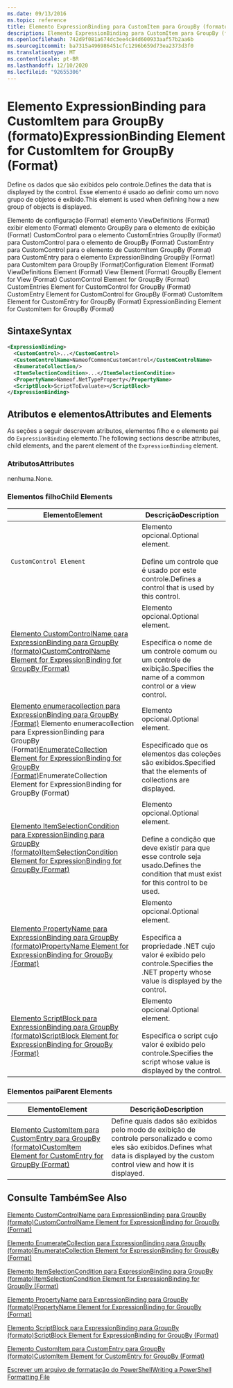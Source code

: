 ```yaml
---
ms.date: 09/13/2016
ms.topic: reference
title: Elemento ExpressionBinding para CustomItem para GroupBy (formato)
description: Elemento ExpressionBinding para CustomItem para GroupBy (formato)
ms.openlocfilehash: 742d9f081a674dc3ee4c84d600933aaf57b2aa6b
ms.sourcegitcommit: ba7315a496986451cfc1296b659d73ea2373d3f0
ms.translationtype: MT
ms.contentlocale: pt-BR
ms.lasthandoff: 12/10/2020
ms.locfileid: "92655306"
---
```

# <a name="expressionbinding-element-for-customitem-for-groupby-format"></a><span data-ttu-id="2fe3d-103">Elemento ExpressionBinding para CustomItem para GroupBy (formato)</span><span class="sxs-lookup"><span data-stu-id="2fe3d-103">ExpressionBinding Element for CustomItem for GroupBy (Format)</span></span>

<span data-ttu-id="2fe3d-104">Define os dados que são exibidos pelo controle.</span><span class="sxs-lookup"><span data-stu-id="2fe3d-104">Defines the data that is displayed by the control.</span></span> <span data-ttu-id="2fe3d-105">Esse elemento é usado ao definir como um novo grupo de objetos é exibido.</span><span class="sxs-lookup"><span data-stu-id="2fe3d-105">This element is used when defining how a new group of objects is displayed.</span></span>

<span data-ttu-id="2fe3d-106">Elemento de configuração (Format) elemento ViewDefinitions (Format) exibir elemento (Format) elemento GroupBy para o elemento de exibição (Format) CustomControl para o elemento CustomEntries GroupBy (Format) para CustomControl para o elemento de GroupBy (Format) CustomEntry para CustomControl para o elemento de CustomItem GroupBy (Format) para CustomEntry para o elemento ExpressionBinding GroupBy (Format) para CustomItem para GroupBy (Format)</span><span class="sxs-lookup"><span data-stu-id="2fe3d-106">Configuration Element (Format) ViewDefinitions Element (Format) View Element (Format) GroupBy Element for View (Format) CustomControl Element for GroupBy (Format) CustomEntries Element for CustomControl for GroupBy (Format) CustomEntry Element for CustomControl for GroupBy (Format) CustomItem Element for CustomEntry for GroupBy (Format) ExpressionBinding Element for CustomItem for GroupBy (Format)</span></span>

## <a name="syntax"></a><span data-ttu-id="2fe3d-107">Sintaxe</span><span class="sxs-lookup"><span data-stu-id="2fe3d-107">Syntax</span></span>

```xml
<ExpressionBinding>
  <CustomControl>...</CustomControl>
  <CustomControlName>NameofCommonCustomControl</CustomControlName>
  <EnumerateCollection/>
  <ItemSelectionCondition>...</ItemSelectionCondition>
  <PropertyName>Nameof.NetTypeProperty</PropertyName>
  <ScriptBlock>ScriptToEvaluate></ScriptBlock>
</ExpressionBinding>
```

## <a name="attributes-and-elements"></a><span data-ttu-id="2fe3d-108">Atributos e elementos</span><span class="sxs-lookup"><span data-stu-id="2fe3d-108">Attributes and Elements</span></span>

<span data-ttu-id="2fe3d-109">As seções a seguir descrevem atributos, elementos filho e o elemento pai do `ExpressionBinding` elemento.</span><span class="sxs-lookup"><span data-stu-id="2fe3d-109">The following sections describe attributes, child elements, and the parent element of the `ExpressionBinding` element.</span></span>

### <a name="attributes"></a><span data-ttu-id="2fe3d-110">Atributos</span><span class="sxs-lookup"><span data-stu-id="2fe3d-110">Attributes</span></span>

<span data-ttu-id="2fe3d-111">nenhuma.</span><span class="sxs-lookup"><span data-stu-id="2fe3d-111">None.</span></span>

### <a name="child-elements"></a><span data-ttu-id="2fe3d-112">Elementos filho</span><span class="sxs-lookup"><span data-stu-id="2fe3d-112">Child Elements</span></span>

|<span data-ttu-id="2fe3d-113">Elemento</span><span class="sxs-lookup"><span data-stu-id="2fe3d-113">Element</span></span>|<span data-ttu-id="2fe3d-114">Descrição</span><span class="sxs-lookup"><span data-stu-id="2fe3d-114">Description</span></span>|
|-------------|-----------------|
|`CustomControl Element`|<span data-ttu-id="2fe3d-115">Elemento opcional.</span><span class="sxs-lookup"><span data-stu-id="2fe3d-115">Optional element.</span></span><br /><br /> <span data-ttu-id="2fe3d-116">Define um controle que é usado por este controle.</span><span class="sxs-lookup"><span data-stu-id="2fe3d-116">Defines a control that is used by this control.</span></span>|
|[<span data-ttu-id="2fe3d-117">Elemento CustomControlName para ExpressionBinding para GroupBy (formato)</span><span class="sxs-lookup"><span data-stu-id="2fe3d-117">CustomControlName Element for ExpressionBinding for GroupBy (Format)</span></span>](./customcontrolname-element-for-expressionbinding-for-groupby-format.md)|<span data-ttu-id="2fe3d-118">Elemento opcional.</span><span class="sxs-lookup"><span data-stu-id="2fe3d-118">Optional element.</span></span><br /><br /> <span data-ttu-id="2fe3d-119">Especifica o nome de um controle comum ou um controle de exibição.</span><span class="sxs-lookup"><span data-stu-id="2fe3d-119">Specifies the name of a common control or a view control.</span></span>|
|<span data-ttu-id="2fe3d-120">[Elemento enumeracollection para ExpressionBinding para GroupBy (Format)](./enumeratecollection-element-for-expressionbinding-for-groupby-format.md) Elemento enumeracollection para ExpressionBinding para GroupBy (Format)</span><span class="sxs-lookup"><span data-stu-id="2fe3d-120">[EnumerateCollection Element for ExpressionBinding for GroupBy (Format)](./enumeratecollection-element-for-expressionbinding-for-groupby-format.md)EnumerateCollection Element for ExpressionBinding for GroupBy (Format)</span></span>|<span data-ttu-id="2fe3d-121">Elemento opcional.</span><span class="sxs-lookup"><span data-stu-id="2fe3d-121">Optional element.</span></span><br /><br /> <span data-ttu-id="2fe3d-122">Especificado que os elementos das coleções são exibidos.</span><span class="sxs-lookup"><span data-stu-id="2fe3d-122">Specified that the elements of collections are displayed.</span></span>|
|[<span data-ttu-id="2fe3d-123">Elemento ItemSelectionCondition para ExpressionBinding para GroupBy (formato)</span><span class="sxs-lookup"><span data-stu-id="2fe3d-123">ItemSelectionCondition Element for ExpressionBinding for GroupBy (Format)</span></span>](./itemselectioncondition-element-for-expressionbinding-for-groupby-format.md)|<span data-ttu-id="2fe3d-124">Elemento opcional.</span><span class="sxs-lookup"><span data-stu-id="2fe3d-124">Optional element.</span></span><br /><br /> <span data-ttu-id="2fe3d-125">Define a condição que deve existir para que esse controle seja usado.</span><span class="sxs-lookup"><span data-stu-id="2fe3d-125">Defines the condition that must exist for this control to be used.</span></span>|
|[<span data-ttu-id="2fe3d-126">Elemento PropertyName para ExpressionBinding para GroupBy (formato)</span><span class="sxs-lookup"><span data-stu-id="2fe3d-126">PropertyName Element for ExpressionBinding for GroupBy (Format)</span></span>](./propertyname-element-for-expressionbinding-for-groupby-format.md)|<span data-ttu-id="2fe3d-127">Elemento opcional.</span><span class="sxs-lookup"><span data-stu-id="2fe3d-127">Optional element.</span></span><br /><br /> <span data-ttu-id="2fe3d-128">Especifica a propriedade .NET cujo valor é exibido pelo controle.</span><span class="sxs-lookup"><span data-stu-id="2fe3d-128">Specifies the .NET property whose value is displayed by the control.</span></span>|
|[<span data-ttu-id="2fe3d-129">Elemento ScriptBlock para ExpressionBinding para GroupBy (formato)</span><span class="sxs-lookup"><span data-stu-id="2fe3d-129">ScriptBlock Element for ExpressionBinding for GroupBy (Format)</span></span>](./scriptblock-element-for-expressionbinding-for-groupby-format.md)|<span data-ttu-id="2fe3d-130">Elemento opcional.</span><span class="sxs-lookup"><span data-stu-id="2fe3d-130">Optional element.</span></span><br /><br /> <span data-ttu-id="2fe3d-131">Especifica o script cujo valor é exibido pelo controle.</span><span class="sxs-lookup"><span data-stu-id="2fe3d-131">Specifies the script whose value is displayed by the control.</span></span>|

### <a name="parent-elements"></a><span data-ttu-id="2fe3d-132">Elementos pai</span><span class="sxs-lookup"><span data-stu-id="2fe3d-132">Parent Elements</span></span>

|<span data-ttu-id="2fe3d-133">Elemento</span><span class="sxs-lookup"><span data-stu-id="2fe3d-133">Element</span></span>|<span data-ttu-id="2fe3d-134">Descrição</span><span class="sxs-lookup"><span data-stu-id="2fe3d-134">Description</span></span>|
|-------------|-----------------|
|[<span data-ttu-id="2fe3d-135">Elemento CustomItem para CustomEntry para GroupBy (formato)</span><span class="sxs-lookup"><span data-stu-id="2fe3d-135">CustomItem Element for CustomEntry for GroupBy (Format)</span></span>](./customitem-element-for-customentry-for-groupby-format.md)|<span data-ttu-id="2fe3d-136">Define quais dados são exibidos pelo modo de exibição de controle personalizado e como eles são exibidos.</span><span class="sxs-lookup"><span data-stu-id="2fe3d-136">Defines what data is displayed by the custom control view and how it is displayed.</span></span>|

## <a name="see-also"></a><span data-ttu-id="2fe3d-137">Consulte Também</span><span class="sxs-lookup"><span data-stu-id="2fe3d-137">See Also</span></span>

[<span data-ttu-id="2fe3d-138">Elemento CustomControlName para ExpressionBinding para GroupBy (formato)</span><span class="sxs-lookup"><span data-stu-id="2fe3d-138">CustomControlName Element for ExpressionBinding for GroupBy (Format)</span></span>](./customcontrolname-element-for-expressionbinding-for-groupby-format.md)

[<span data-ttu-id="2fe3d-139">Elemento EnumerateCollection para ExpressionBinding para GroupBy (formato)</span><span class="sxs-lookup"><span data-stu-id="2fe3d-139">EnumerateCollection Element for ExpressionBinding for GroupBy (Format)</span></span>](./enumeratecollection-element-for-expressionbinding-for-groupby-format.md)

[<span data-ttu-id="2fe3d-140">Elemento ItemSelectionCondition para ExpressionBinding para GroupBy (formato)</span><span class="sxs-lookup"><span data-stu-id="2fe3d-140">ItemSelectionCondition Element for ExpressionBinding for GroupBy (Format)</span></span>](./itemselectioncondition-element-for-expressionbinding-for-groupby-format.md)

[<span data-ttu-id="2fe3d-141">Elemento PropertyName para ExpressionBinding para GroupBy (formato)</span><span class="sxs-lookup"><span data-stu-id="2fe3d-141">PropertyName Element for ExpressionBinding for GroupBy (Format)</span></span>](./propertyname-element-for-expressionbinding-for-groupby-format.md)

[<span data-ttu-id="2fe3d-142">Elemento ScriptBlock para ExpressionBinding para GroupBy (formato)</span><span class="sxs-lookup"><span data-stu-id="2fe3d-142">ScriptBlock Element for ExpressionBinding for GroupBy (Format)</span></span>](./scriptblock-element-for-expressionbinding-for-groupby-format.md)

[<span data-ttu-id="2fe3d-143">Elemento CustomItem para CustomEntry para GroupBy (formato)</span><span class="sxs-lookup"><span data-stu-id="2fe3d-143">CustomItem Element for CustomEntry for GroupBy (Format)</span></span>](./customitem-element-for-customentry-for-groupby-format.md)

[<span data-ttu-id="2fe3d-144">Escrever um arquivo de formatação do PowerShell</span><span class="sxs-lookup"><span data-stu-id="2fe3d-144">Writing a PowerShell Formatting File</span></span>](./writing-a-powershell-formatting-file.md)
